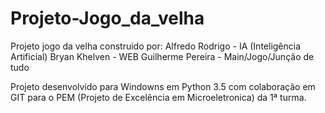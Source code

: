 # Projeto-Jogo_da_velha


Projeto jogo da velha construido por:
Alfredo Rodrigo - IA (Inteligência Artificial)
Bryan Khelven - WEB
Guilherme Pereira - Main/Jogo/Junção de tudo



Projeto desenvolvido para Windowns em Python 3.5 com colaboração em GIT para o PEM (Projeto de Excelência em Microeletronica) da 1ª turma.
